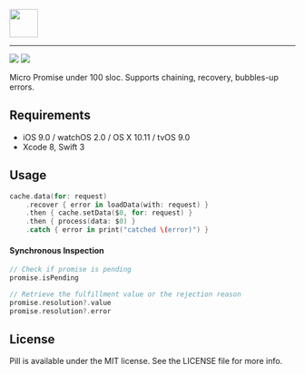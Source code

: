 <p align="left"><img src="https://cloud.githubusercontent.com/assets/1567433/19457156/adeb407c-94cd-11e6-93fd-763d88aa873c.png" height="50"/>

<hr>

<p align="left">
<a href="https://github.com/Carthage/Carthage"><img src="https://img.shields.io/badge/Carthage-compatible-4BC51D.svg?style=flat"></a>
<a href="https://travis-ci.org/kean/Pill"><img src="https://img.shields.io/travis/kean/Pill/master.svg"></a>
</p>

Micro Promise under 100 sloc. Supports chaining, recovery, bubbles-up errors.

## Requirements

- iOS 9.0 / watchOS 2.0 / OS X 10.11 / tvOS 9.0
- Xcode 8, Swift 3

## Usage

```swift
cache.data(for: request)
    .recover { error in loadData(with: request) }
    .then { cache.setData($0, for: request) }
    .then { process(data: $0) }
    .catch { error in print("catched \(error)") }
```

#### Synchronous Inspection

```swift
// Check if promise is pending
promise.isPending

// Retrieve the fulfillment value or the rejection reason
promise.resolution?.value
promise.resolution?.error
```

## License

Pill is available under the MIT license. See the LICENSE file for more info.
